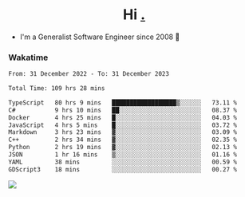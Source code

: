 <h1 align="center">Hi <a href="https://www.hackerrank.com/erasmosaraujo">.</a></h1>
 
- I'm a Generalist Software Engineer  since 2008 🚀
<!--  
<p align="left">
  <a href="https://github.com/erasmosoares/github-readme-stats">
    <img
      align="center"
      src="https://github-readme-stats.vercel.app/api/top-langs/?username=erasmosoares&theme=radical&layout=compact"
    />
  </a>
  <a href="https://github.com/erasmosoares/github-readme-stats">
    [![Harlok's WakaTime stats](https://github-readme-stats.vercel.app/api/wakatime?username=ffflabs)](https://github.com/anuraghazra/github-readme-stats)
  </a>
</p>

<!--
 ### Repo 
 
<p align="left">
 <a href="https://github.com/erasmosoares/github-readme-stats">
    <img
      align="center"
      height="165"
      src="https://github-readme-stats.vercel.app/api/pin?username=erasmosoares&repo=sample-node&title_color=fff&icon_color=f9f9f9&text_color=9f9f9f&bg_color=151515"
    />
  </a>
  <a href="https://github.com/erasmosoares/github-readme-stats">
    <img
      align="center"
      height="165"
      src="https://github-readme-stats.vercel.app/api/pin?username=erasmosoares&repo=sample-node&title_color=fff&icon_color=f9f9f9&text_color=9f9f9f&bg_color=151515"
    />
  </a>
</p>
-->

 ### Wakatime 

<!--START_SECTION:waka-->

```txt
From: 31 December 2022 - To: 31 December 2023

Total Time: 109 hrs 28 mins

TypeScript   80 hrs 9 mins   ██████████████████▒░░░░░░   73.11 %
C#           9 hrs 10 mins   ██░░░░░░░░░░░░░░░░░░░░░░░   08.37 %
Docker       4 hrs 25 mins   █░░░░░░░░░░░░░░░░░░░░░░░░   04.03 %
JavaScript   4 hrs 5 mins    █░░░░░░░░░░░░░░░░░░░░░░░░   03.72 %
Markdown     3 hrs 23 mins   ▓░░░░░░░░░░░░░░░░░░░░░░░░   03.09 %
C++          2 hrs 34 mins   ▓░░░░░░░░░░░░░░░░░░░░░░░░   02.35 %
Python       2 hrs 19 mins   ▓░░░░░░░░░░░░░░░░░░░░░░░░   02.13 %
JSON         1 hr 16 mins    ▒░░░░░░░░░░░░░░░░░░░░░░░░   01.16 %
YAML         38 mins         ░░░░░░░░░░░░░░░░░░░░░░░░░   00.59 %
GDScript3    18 mins         ░░░░░░░░░░░░░░░░░░░░░░░░░   00.27 %
```

<!--END_SECTION:waka-->

![](https://komarev.com/ghpvc/?username=erasmosoares&color=brightgreen)
